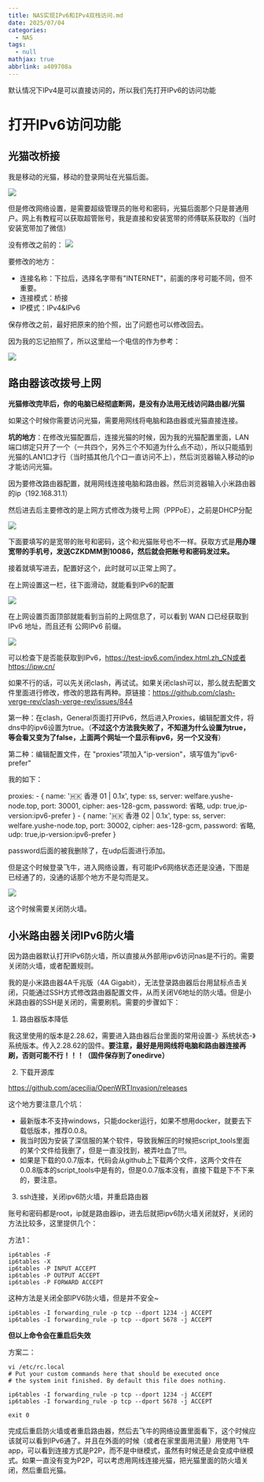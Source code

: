 ```yaml
---
title: NAS实现IPv6和IPv4双栈访问.md
date: 2025/07/04
categories:
  - NAS
tags:
  - null
mathjax: true
abbrlink: a409708a
---
```


默认情况下IPv4是可以直接访问的，所以我们先打开IPv6的访问功能

# 打开IPv6访问功能

## 光猫改桥接

我是移动的光猫，移动的登录网址在光猫后面。

![](https://cdn.jsdelivr.net/gh/gaofeng-lin/picture_bed/img1/%E5%BE%AE%E4%BF%A1%E5%9B%BE%E7%89%87_20250704095435.jpg)


但是修改网络设置，是需要超级管理员的账号和密码，光猫后面那个只是普通用户。网上有教程可以获取超管账号，我是直接和安装宽带的师傅联系获取的（当时安装宽带加了微信）

没有修改之前的：
![](https://cdn.jsdelivr.net/gh/gaofeng-lin/picture_bed/img1/%E5%BE%AE%E4%BF%A1%E5%9B%BE%E7%89%87_20250704095440.jpg)

要修改的地方：
- 连接名称：下拉后，选择名字带有"INTERNET"，前面的序号可能不同，但不重要。
- 连接模式：桥接
- IP模式：IPv4&IPv6

保存修改之前，最好把原来的拍个照，出了问题也可以修改回去。

因为我的忘记拍照了，所以这里给一个电信的作为参考：

![](https://cdn.jsdelivr.net/gh/gaofeng-lin/picture_bed/img1/102630z92r5gkappao8p21.webp)


## 路由器该改拨号上网

**光猫修改完毕后，你的电脑已经彻底断网，是没有办法用无线访问路由器/光猫**


如果这个时候你需要访问光猫，需要用网线将电脑和路由器或光猫直接连接。

**坑的地方**：在修改光猫配置后，连接光猫的时候，因为我的光猫配置里面，LAN端口绑定只开了一个（一共四个，另外三个不知道为什么点不动），所以只能插到光猫的LAN1口才行（当时插其他几个口一直访问不上），然后浏览器输入移动的ip才能访问光猫。

因为要修改路由器配置，就用网线连接电脑和路由器。然后浏览器输入小米路由器的ip（192.168.31.1）

然后进去后主要修改的是上网方式修改为拨号上网（PPPoE），之前是DHCP分配

![](https://cdn.jsdelivr.net/gh/gaofeng-lin/picture_bed/img1/102630lcs2cqxkchjwkhmq.webp)

下面要填写的是宽带的账号和密码，这个和光猫账号也不一样。获取方式是**用办理宽带的手机号，发送CZKDMM到10086，然后就会把账号和密码发过来。**

接着就填写进去，配置好这个，此时就可以正常上网了。

在上网设置这一栏，往下面滑动，就能看到IPv6的配置

![](https://cdn.jsdelivr.net/gh/gaofeng-lin/picture_bed/img1/102630gs01k1f14stn41ii.webp)

在上网设置页面顶部就能看到当前的上网信息了，可以看到 WAN 口已经获取到 IPv6 地址，而且还有 公网IPv6 前缀。

![](https://cdn.jsdelivr.net/gh/gaofeng-lin/picture_bed/img1/102630ku660g5mm01hs0m6.webp)


可以检查下是否能获取到IPv6，https://test-ipv6.com/index.html.zh_CN或者https://ipw.cn/

如果不行的话，可以先关闭clash，再试试。如果关闭clash可以，那么就去配置文件里面进行修改，修改的思路有两种。原链接：https://github.com/clash-verge-rev/clash-verge-rev/issues/844

第一种：在clash，General页面打开IPv6，然后进入Proxies，编辑配置文件，将dns中的ipv6设置为true。（**不过这个方法我失败了，不知道为什么设置为true，等会看又变为了false，上面两个网址一个显示有ipv6，另一个又没有**）

第二种：编辑配置文件，在 "proxies"项加入"ip-version"，填写值为"ipv6-prefer"

我的如下：

proxies:
    - { name: '🇭🇰 香港 01 | 0.1x', type: ss, server: welfare.yushe-node.top, port: 30001, cipher: aes-128-gcm, password: 省略, udp: true,ip-version:ipv6-prefer  }
    - { name: '🇭🇰 香港 02 | 0.1x', type: ss, server: welfare.yushe-node.top, port: 30002, cipher: aes-128-gcm, password: 省略, udp: true,ip-version:ipv6-prefer }

password后面的被我删除了，在udp后面进行添加。

但是这个时候登录飞牛，进入网络设置，有可能IPv6网络状态还是没通，下图是已经通了的，没通的话那个地方不是勾而是叉。

![](https://cdn.jsdelivr.net/gh/gaofeng-lin/picture_bed/img1/Snipaste_2025-07-04_10-38-40.png)

这个时候需要关闭防火墙。

## 小米路由器关闭IPv6防火墙

因为路由器默认打开IPv6防火墙，所以直接从外部用ipv6访问nas是不行的。需要关闭防火墙，或者配置规则。

我的是小米路由器4A千兆版（4A Gigabit），无法登录路由器后台用鼠标点击关闭，只能通过SSH方式修改路由器配置文件，从而关闭V6地址的防火墙。但是小米路由器的SSH是关闭的，需要刷机。需要的步骤如下：

1. 路由器版本降低

我这里使用的版本是2.28.62，需要进入路由器后台里面的常用设置-》系统状态-》系统版本。传入2.28.62的固件。**要注意，最好是用网线将电脑和路由器连接再刷，否则可能不行！！！（固件保存到了onedirve）**


2. 下载开源库


https://github.com/acecilia/OpenWRTInvasion/releases

这个地方要注意几个坑：
- 最新版本不支持windows，只能docker运行，如果不想用docker，就要去下载低版本，推荐0.0.8。
- 我当时因为安装了深信服的某个软件，导致我解压的时候把script_tools里面的某个文件给我删了，但是一直没找到，被弄吐血了!!!。
- 如果是下载的0.0.7版本，代码会从github上下载两个文件，这两个文件在0.0.8版本的script_tools中是有的，但是0.0.7版本没有，直接下载是下不下来的，要注意。

3. ssh连接，关闭ipv6防火墙，并重启路由器

账号和密码都是root，ip就是路由器ip，进去后就把ipv6防火墙关闭就好，关闭的方法比较多，这里提供几个：

方法1：

```
ip6tables -F
ip6tables -X
ip6tables -P INPUT ACCEPT
ip6tables -P OUTPUT ACCEPT
ip6tables -P FORWARD ACCEPT
```
这种方法是关闭全部IPV6防火墙，但是并不安全~

```
ip6tables -I forwarding_rule -p tcp --dport 1234 -j ACCEPT
ip6tables -I forwarding_rule -p tcp --dport 5678 -j ACCEPT
```

**但以上命令会在重启后失效**

方案二：

```
vi /etc/rc.local
# Put your custom commands here that should be executed once
# the system init finished. By default this file does nothing.

ip6tables -I forwarding_rule -p tcp --dport 1234 -j ACCEPT
ip6tables -I forwarding_rule -p tcp --dport 5678 -j ACCEPT

exit 0
```

完成后重启防火墙或者重启路由器，然后去飞牛的网络设置里面看下，这个时候应该就可以看到IPv6通了。并且在外面的时候（或者在家里面用流量）用使用飞牛app，可以看到连接方式是P2P，而不是中继模式，虽然有时候还是会变成中继模式。如果一直没有变为P2P，可以考虑用网线连接光猫，把光猫里面的防火墙关闭，然后重启光猫。





